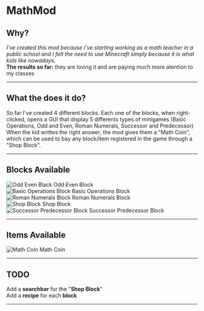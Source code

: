 **MathMod**
=======

Why?
----

*I've created this mod because I've starting working as a math teacher in a public school and I felt the need to use Minecraft simply because it is what kids like nowadays.* <br />**The results so far:** they are loving it and are paying much more atention to my classes


----------


What the does it do?
--------------------

So far I've created 4 different blocks. Each one of the blocks, when right-clicked, opens a GUI that display 5 differents types of minigames (Basic Operations, Odd and Even, Roman Numerals, Successor and Predecessor)<br />
When the kid writtes the right answer, the mod gives them a "Math Coin", which can be used to bay any block/item registered in the game through a "Shop Block".


----------


Blocks Available
---------------
![Odd Even Black](https://i.imgur.com/oxPBoe7.png) Odd Even Block <br />
![Basic Operations Block](https://i.imgur.com/msCW9md.png) Basic Operations Block <br />
![Roman Numerals Block](https://i.imgur.com/i9finZ4.png) Roman Numerals Block <br />
![Shop Block](https://i.imgur.com/x4pqFit.png) Shop Block <br />
![Successor Predecessor Block](https://i.imgur.com/mBSA7WR.png) Successor Predecessor Block <br />

----------

Items Available
---------------
![Math Coin](https://i.imgur.com/AZagfJv.png) Math Coin

----------


TODO
----
Add a **searchbar** for the "**Shop Block**"   <br />
Add a **recipe** for each **block** <br />


----------

